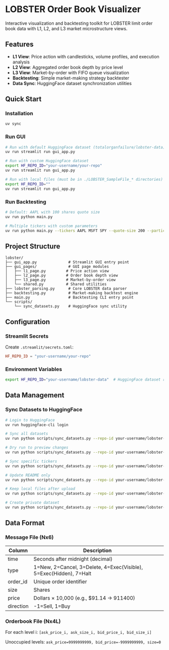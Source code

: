 # LOBSTER Order Book Visualizer

Interactive visualization and backtesting toolkit for LOBSTER limit order book data with L1, L2, and L3 market microstructure views.

## Features

- **L1 View**: Price action with candlesticks, volume profiles, and execution analysis
- **L2 View**: Aggregated order book depth by price level
- **L3 View**: Market-by-order with FIFO queue visualization
- **Backtesting**: Simple market-making strategy backtester
- **Data Sync**: HuggingFace dataset synchronization utilities

## Quick Start

### Installation

```bash
uv sync
```

### Run GUI

```bash
# Run with default HuggingFace dataset (totalorganfailure/lobster-data)
uv run streamlit run gui_app.py

# Run with custom HuggingFace dataset
export HF_REPO_ID="your-username/your-repo"
uv run streamlit run gui_app.py

# Run with local files (must be in ./LOBSTER_SampleFile_* directories)
export HF_REPO_ID=""
uv run streamlit run gui_app.py
```

### Run Backtesting

```bash
# Default: AAPL with 100 shares quote size
uv run python main.py

# Multiple tickers with custom parameters
uv run python main.py --tickers AAPL MSFT SPY --quote-size 200 --participation 0.2
```

## Project Structure

```
lobster/
├── gui_app.py              # Streamlit GUI entry point
├── gui_pages/              # GUI page modules
│   ├── l1_page.py         # Price action view
│   ├── l2_page.py         # Order book depth view
│   ├── l3_page.py         # Market-by-order view
│   └── shared.py          # Shared utilities
├── lobster_parsing.py      # Core LOBSTER data parser
├── backtesting.py          # Market-making backtest engine
├── main.py                 # Backtesting CLI entry point
└── scripts/
    └── sync_datasets.py    # HuggingFace sync utility
```

## Configuration

### Streamlit Secrets

Create `.streamlit/secrets.toml`:
```toml
HF_REPO_ID = "your-username/your-repo"
```

### Environment Variables

```bash
export HF_REPO_ID="your-username/lobster-data"  # HuggingFace dataset repo
```

## Data Management

### Sync Datasets to HuggingFace

```bash
# Login to HuggingFace
uv run huggingface-cli login

# Sync all datasets
uv run python scripts/sync_datasets.py --repo-id your-username/lobster-data

# Dry run to preview changes
uv run python scripts/sync_datasets.py --repo-id your-username/lobster-data --dry-run

# Sync specific tickers
uv run python scripts/sync_datasets.py --repo-id your-username/lobster-data --tickers AAPL MSFT

# Update README only
uv run python scripts/sync_datasets.py --repo-id your-username/lobster-data --force-readme

# Keep local files after upload
uv run python scripts/sync_datasets.py --repo-id your-username/lobster-data --keep-local

# Create private dataset
uv run python scripts/sync_datasets.py --repo-id your-username/lobster-data --private
```

## Data Format

### Message File (Nx6)
| Column | Description |
|--------|-------------|
| time | Seconds after midnight (decimal) |
| type | 1=New, 2=Cancel, 3=Delete, 4=Exec(Visible), 5=Exec(Hidden), 7=Halt |
| order\_id | Unique order identifier |
| size | Shares |
| price | Dollars × 10,000 (e.g., $91.14 → 911400) |
| direction | -1=Sell, 1=Buy |

### Orderbook File (Nx4L)
For each level i: `[ask_price_i, ask_size_i, bid_price_i, bid_size_i]`

Unoccupied levels: `ask_price=9999999999, bid_price=-9999999999, size=0`